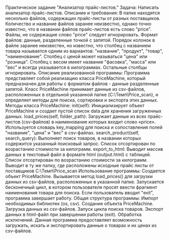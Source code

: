 Практическое задание "Анализатор прайс-листов."
Задача: Написать анализатор прайс-листов.
Описание и требования:
В папке находятся несколько файлов, содержащих прайс-листы от разных поставщиков.
Количество и название файлов заранее неизвестно, однако точно известно, что в названии файлов прайс-листов есть слово "price".
Файлы, не содержащие слово "price" следует игнорировать.
Формат файлов: данные, разделенные точкой с запятой.
Порядок колонок в файле заранее неизвестен, но известно, что столбец с названием товара называется одним из вариантов: "название", "продукт", "товар", "наименование".
Столбец с ценой может называться "цена" или "розница".
Столбец с весом имеет название "фасовка", "масса" или "вес" и всегда указывается в килограммах. Остальные столбцы игнорировать.
Описание реализованной программы:
Программа представляет собой реализацию класса PriceMachine, который предназначен для работы с форматом файлов - данные разделенные запятой. Класс PriceMachine принимает данные из csv-файлов, расположенных в отдельной указанной папке (C:\Темп\Price_scan), и определяет методы для поиска, сортировки и экспорта этих данных.
Методы класса PriceMachine:
init(self): Инициализирует объект PriceMachine и создает пустой список data для хранения загруженных данных.
load_prices(self, folder_path): Загружает данные из всех прайс-листов (csv-файлов) в наименование которых входит слово «price».  Используется словарь key_mapping для поиска и сопоставления полей "название", "цена" и "вес" в csv-файлах.
search_product(self, search_query): Выполняет поиск товаров, в названии которых содержится указанный поисковый запрос. Список отсортирован по возрастанию стоимости за килограмм.
export_to_html: Выводит массив данных в текстовый файл в формате html (output.html) с таблицей. Список отсортирован по возрастанию стоимости за килограмм. Выводит в ту же папку, где расположены исходные прайс листы от поставщиков C:\Темп\Price_scan
Использование программы: Создается объект PriceMachine. Вызывается метод load_prices() для загрузки данных из csv-файлов, расположенных в указанной папке. Запускается бесконечный цикл, в котором пользователя просят ввести фрагмент наименования товара для поиска. Если пользователь вводит "exit", программа завершает работу.
Общая структура программы:
Импорт необходимых библиотек (os, csv). Создание объекта PriceMachine. Загрузка данных из csv-файлов. Запуск цикла поиска товаров. Экспорт данных в html-файл при завершении работы (exit). Обработка исключений. Данная программа предоставляет возможность загружать, искать и экспортировать данные о товарах и их ценах из csv-файлов.
